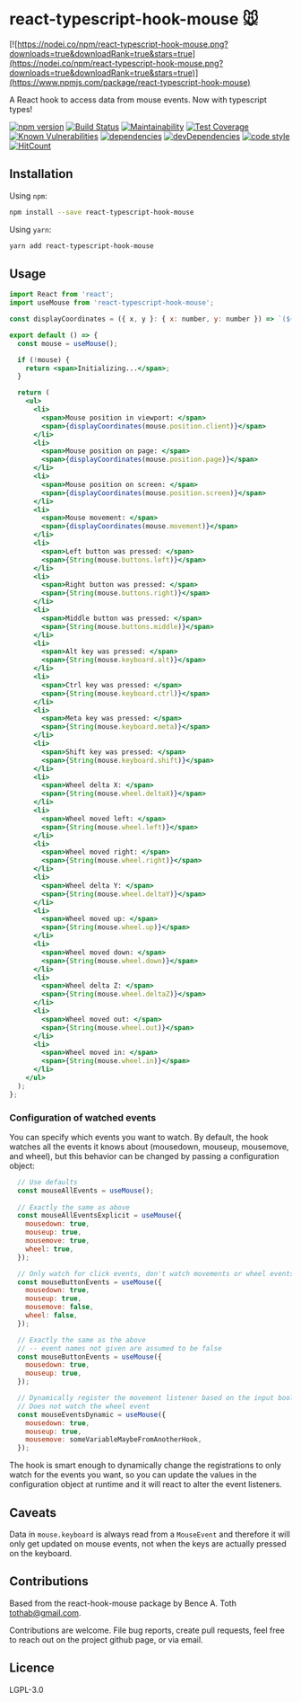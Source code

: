 # react-typescript-hook-mouse :mouse:

[![https://nodei.co/npm/react-typescript-hook-mouse.png?downloads=true&downloadRank=true&stars=true](https://nodei.co/npm/react-typescript-hook-mouse.png?downloads=true&downloadRank=true&stars=true)](https://www.npmjs.com/package/react-typescript-hook-mouse)

A React hook to access data from mouse events. Now with typescript types!

[![npm version](https://badge.fury.io/js/react-typescript-hook-mouse.svg)](https://badge.fury.io/js/react-typescript-hook-mouse) [![Build Status](https://travis-ci.org/Tootoot222/react-typescript-hook-mouse.png?branch=master)](https://travis-ci.org/Tootoot222/react-typescript-hook-mouse) [![Maintainability](https://api.codeclimate.com/v1/badges/06e8585ed51f0cf7a45d/maintainability)](https://codeclimate.com/github/Tootoot222/react-typescript-hook-mouse/maintainability) [![Test Coverage](https://api.codeclimate.com/v1/badges/06e8585ed51f0cf7a45d/test_coverage)](https://codeclimate.com/github/Tootoot222/react-typescript-hook-mouse/test_coverage) [![Known Vulnerabilities](https://snyk.io/test/github/Tootoot222/react-typescript-hook-mouse/badge.svg?targetFile=package.json)](https://snyk.io/test/github/Tootoot222/react-typescript-hook-mouse?targetFile=package.json) [![dependencies](https://david-dm.org/Tootoot222/react-typescript-hook-mouse.svg)](https://david-dm.org/Tootoot222/react-typescript-hook-mouse) [![devDependencies](https://david-dm.org/Tootoot222/react-typescript-hook-mouse/dev-status.svg)](https://david-dm.org/Tootoot222/react-typescript-hook-mouse?type=dev) [![code style](https://img.shields.io/badge/code%20style-Airbnb-brightgreen?logo=airbnb)](https://github.com/iamturns/eslint-config-airbnb-typescript) [![HitCount](http://hits.dwyl.io/Tootoot222/react-typescript-hook-mouse.svg)](http://hits.dwyl.io/Tootoot222/react-typescript-hook-mouse)


## Installation

Using `npm`:

```sh
npm install --save react-typescript-hook-mouse
```

Using `yarn`:

```sh
yarn add react-typescript-hook-mouse
```

## Usage

```jsx
import React from 'react';
import useMouse from 'react-typescript-hook-mouse';

const displayCoordinates = ({ x, y }: { x: number, y: number }) => `(${String(x)}, ${String(y)})`;

export default () => {
  const mouse = useMouse();

  if (!mouse) {
    return <span>Initializing...</span>;
  }

  return (
    <ul>
      <li>
        <span>Mouse position in viewport: </span>
        <span>{displayCoordinates(mouse.position.client)}</span>
      </li>
      <li>
        <span>Mouse position on page: </span>
        <span>{displayCoordinates(mouse.position.page)}</span>
      </li>
      <li>
        <span>Mouse position on screen: </span>
        <span>{displayCoordinates(mouse.position.screen)}</span>
      </li>
      <li>
        <span>Mouse movement: </span>
        <span>{displayCoordinates(mouse.movement)}</span>
      </li>
      <li>
        <span>Left button was pressed: </span>
        <span>{String(mouse.buttons.left)}</span>
      </li>
      <li>
        <span>Right button was pressed: </span>
        <span>{String(mouse.buttons.right)}</span>
      </li>
      <li>
        <span>Middle button was pressed: </span>
        <span>{String(mouse.buttons.middle)}</span>
      </li>
      <li>
        <span>Alt key was pressed: </span>
        <span>{String(mouse.keyboard.alt)}</span>
      </li>
      <li>
        <span>Ctrl key was pressed: </span>
        <span>{String(mouse.keyboard.ctrl)}</span>
      </li>
      <li>
        <span>Meta key was pressed: </span>
        <span>{String(mouse.keyboard.meta)}</span>
      </li>
      <li>
        <span>Shift key was pressed: </span>
        <span>{String(mouse.keyboard.shift)}</span>
      </li>
      <li>
        <span>Wheel delta X: </span>
        <span>{String(mouse.wheel.deltaX)}</span>
      </li>
      <li>
        <span>Wheel moved left: </span>
        <span>{String(mouse.wheel.left)}</span>
      </li>
      <li>
        <span>Wheel moved right: </span>
        <span>{String(mouse.wheel.right)}</span>
      </li>
      <li>
        <span>Wheel delta Y: </span>
        <span>{String(mouse.wheel.deltaY)}</span>
      </li>
      <li>
        <span>Wheel moved up: </span>
        <span>{String(mouse.wheel.up)}</span>
      </li>
      <li>
        <span>Wheel moved down: </span>
        <span>{String(mouse.wheel.down)}</span>
      </li>
      <li>
        <span>Wheel delta Z: </span>
        <span>{String(mouse.wheel.deltaZ)}</span>
      </li>
      <li>
        <span>Wheel moved out: </span>
        <span>{String(mouse.wheel.out)}</span>
      </li>
      <li>
        <span>Wheel moved in: </span>
        <span>{String(mouse.wheel.in)}</span>
      </li>
    </ul>
  );
};

```

### Configuration of watched events

You can specify which events you want to watch. By default, the hook watches all the events it knows about (mousedown, mouseup, mousemove, and wheel), but this behavior can be changed by passing a configuration object:
```jsx
  // Use defaults
  const mouseAllEvents = useMouse();
  
  // Exactly the same as above
  const mouseAllEventsExplicit = useMouse({
    mousedown: true,
    mouseup: true,
    mousemove: true,
    wheel: true,
  });

  // Only watch for click events, don't watch movements or wheel events
  const mouseButtonEvents = useMouse({
    mousedown: true,
    mouseup: true,
    mousemove: false,
    wheel: false,
  });

  // Exactly the same as the above
  // -- event names not given are assumed to be false
  const mouseButtonEvents = useMouse({
    mousedown: true,
    mouseup: true,
  });

  // Dynamically register the movement listener based on the input boolean value
  // Does not watch the wheel event
  const mouseEventsDynamic = useMouse({
    mousedown: true,
    mouseup: true,
    mousemove: someVariableMaybeFromAnotherHook,
  });
```

The hook is smart enough to dynamically change the registrations to only watch for the events you want, so you can update the values in the configuration object at runtime and it will react to alter the event listeners.

## Caveats

Data in `mouse.keyboard` is always read from a `MouseEvent` and therefore it will only get updated on mouse events, not when the keys are actually pressed on the keyboard.

## Contributions

Based from the react-hook-mouse package by Bence A. Toth <tothab@gmail.com>.

Contributions are welcome. File bug reports, create pull requests, feel free to reach out on the project github page, or via email.

## Licence

LGPL-3.0
